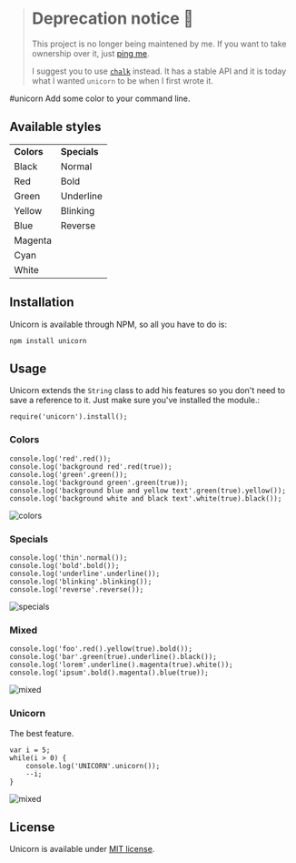 > # Deprecation notice :rotating_light:
> This project is no longer being maintened by me. If you want to take ownership over it, just [ping me](https://github.com/rafaelrinaldi/contact).  
>
> I suggest you to use [`chalk`](https://github.com/sindresorhus/chalk) instead. It has a stable API and it is today what I wanted `unicorn` to be when I first wrote it.

#unicorn
Add some color to your command line.

## Available styles
<table>
    <tr>
        <td><strong>Colors</strong></td>
        <td><strong>Specials</strong></td>
    </tr>
    <tr>
        <td>Black</td>
        <td>Normal</td>
    </tr>
    <tr>
        <td>Red</td>
        <td>Bold</td>
    </tr>
    <tr>
        <td>Green</td>
        <td>Underline</td>
    </tr>
    <tr>
        <td>Yellow</td>
        <td>Blinking</td>
    </tr>
    <tr>
        <td>Blue</td>
        <td>Reverse</td>
    </tr>
    <tr>
        <td>Magenta</td>
    </tr>
    <tr>
        <td>Cyan</td>
    </tr>
    <tr>
        <td>White</td>
    </tr>
</table>

## Installation
Unicorn is available through NPM, so all you have to do is:

	npm install unicorn

## Usage
Unicorn extends the `String` class to add his features so you don't need to save a reference to it. Just make sure you've installed the module.:

	require('unicorn').install();

### Colors

	console.log('red'.red());
	console.log('background red'.red(true));
	console.log('green'.green());
	console.log('background green'.green(true));
	console.log('background blue and yellow text'.green(true).yellow());
	console.log('background white and black text'.white(true).black());
	
![colors](https://dl.dropboxusercontent.com/u/3420025/Images/Misc/unicorn/colors.png)

### Specials

	console.log('thin'.normal());
	console.log('bold'.bold());
	console.log('underline'.underline());
	console.log('blinking'.blinking());
	console.log('reverse'.reverse());

![specials](https://dl.dropboxusercontent.com/u/3420025/Images/Misc/unicorn/specials.gif)

### Mixed

	console.log('foo'.red().yellow(true).bold());
	console.log('bar'.green(true).underline().black());
	console.log('lorem'.underline().magenta(true).white());
	console.log('ipsum'.bold().magenta().blue(true));
	
![mixed](https://dl.dropboxusercontent.com/u/3420025/Images/Misc/unicorn/mixed.png)

### Unicorn
The best feature.

	var i = 5;
	while(i > 0) {
		console.log('UNICORN'.unicorn());
		--i;
	}
	
![mixed](https://dl.dropboxusercontent.com/u/3420025/Images/Misc/unicorn/unicorn.png)

## License
Unicorn is available under [MIT license](http://www.opensource.org/licenses/mit-license.php).
